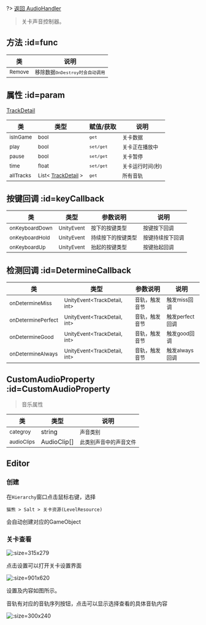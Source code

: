 
?> [返回 AudioHandler](md/scripts/Salt/AudioHandler.md)

> 关卡声音控制器。

## 方法 :id=func

类 |  说明
-------- |  -----
<small>Remove</small>  | <small>移除数据`OnDestroy时会自动调用`</small>

## 属性 :id=param

[TrackDetail](md/scripts/Salt/AudioHandler/TrackDetail.md)

类 | 类型 | 赋值/获取 |  说明
-------- |  ----- |  -----|  -----
<small>isInGame</small>  | <small>bool</small> | <small>`get`</small> | <small>关卡数据</small>
<small>play</small>  | <small>bool</small> | <small>`set/get`</small> | <small>关卡正在播放中</small>
<small>pause</small>  | <small>bool</small> | <small>`set/get`</small> | <small>关卡暂停</small>
<small>time</small>  | <small>float</small> | <small>`set/get`</small> | <small>关卡运行时间(秒)</small>
<small>allTracks</small>  | <small>List< [TrackDetail](md/scripts/Salt/AudioHandler/TrackDetail.md) ></small> | <small>`get`</small> | <small>所有音轨</small>

## 按键回调 :id=keyCallback

类 | 类型 | 参数说明 | 说明
-------- |  ----- |   ----- | -----
<small>onKeyboardDown</small>  | <small>UnityEvent<AudioKeyboardKeyType></small> | <small>按下的按键类型</small> | <small>按键按下回调</small>
<small>onKeyboardHold</small>  | <small>UnityEvent<AudioKeyboardKeyType></small> | <small>持续按下的按键类型</small>  | <small>按键持续按下回调</small>
<small>onKeyboardUp</small>  | <small>UnityEvent<AudioKeyboardKeyType></small> | <small>抬起的按键类型</small>  | <small>按键抬起回调</small>

## 检测回调 :id=DetermineCallback

类 | 类型 | 参数说明 | 说明
-------- |  ----- | -----| -----
<small>onDetermineMiss</small>  | <small>UnityEvent<TrackDetail, int></small> | <small>音轨，触发音节</small> | <small>触发miss回调</small>
<small>onDeterminePerfect</small>  | <small>UnityEvent<TrackDetail, int></small> | <small>音轨，触发音节</small> | <small>触发perfect回调</small>
<small>onDetermineGood</small>  | <small>UnityEvent<TrackDetail, int></small> | <small>音轨，触发音节</small> | <small>触发good回调</small>
<small>onDetermineAlways</small>  | <small>UnityEvent<TrackDetail, int></small> | <small>音轨，触发音节</small> | <small>触发always回调</small>



## CustomAudioProperty :id=CustomAudioProperty 
> 音乐属性

类 | 类型 | 说明
-------- |  ----- |  -----
<small>categroy</small>  | string | <small>声音类别</small>
<small>audioClips</small>  | AudioClip[] | <small>此类别声音中的声音文件</small>


## Editor

### 创建

在`Hierarchy`窗口点击鼠标右键，选择

`猫熊 > Salt > 关卡资源(LevelResource)`

会自动创建对应的GameObject

### 关卡查看

![](LevelResource_md_files/234e3d40-d50b-11ed-add9-63b3093e49b1.jpeg?v=1&type=image
 ':size=315x279'
)

点击设置可以打开关卡设置界面

![](LevelResource_md_files/b6427a80-d50b-11ed-add9-63b3093e49b1.jpeg?v=1&type=image ':size=901x620')

设置及内容如图所示。

音轨有对应的音轨序列按钮，点击可以显示选择查看的具体音轨内容

![](LevelResource_md_files/31efdb00-d50c-11ed-add9-63b3093e49b1.jpeg?v=1&type=image ':size=300x240')

